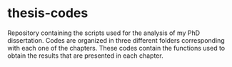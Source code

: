 # thesis-codes
Repository containing the scripts used for the analysis of my PhD dissertation. Codes are organized in three different folders corresponding with each one of the chapters. These codes contain the functions used to obtain the results that are presented in each chapter. 
